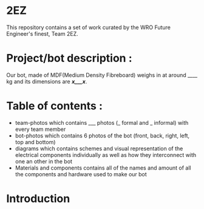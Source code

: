 # 2EZ
This repository contains a set of work curated by the WRO Future Engineer's finest, Team 2EZ. 

# Project/bot description :

Our bot, made of MDF(Medium Density Fibreboard) weighs in at around ____ kg and its dimensions are ___x___x___. 

# Table of contents :
 - team-photos which contains ___ photos (_ formal and _ informal) with every team member
 - bot-photos which contains 6 photos of the bot (front, back, right, left, top and bottom)
 - diagrams which contains schemes and visual representation of the electrical components individually as well as how they interconnect with one an other in the bot
 - Materials and components contains all of the names and amount of all the components and hardware used to make our bot

# Introduction
